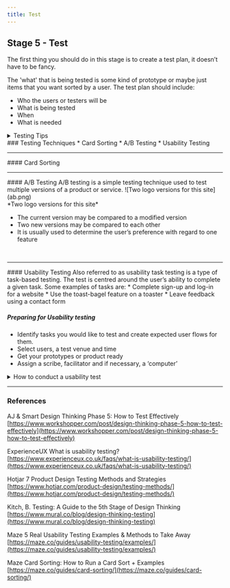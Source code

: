 ```yaml
---
title: Test
---
```


## Stage 5 - Test
The first thing you should do in this stage is to create a test plan, it doesn’t have to be fancy. <p>The 'what' that is being tested is some kind of prototype or maybe just items that you want sorted by a user. The test plan should include:</p>
* Who the users or testers will be
* What is being tested
* When
* What is needed


<details><summary>Testing Tips</summary>
<ul>
	<li>Be an open-minded, unbiased observer</li>
	<li>Don’t ask guided questions and don’t tell the user what to do</li>
	<li>Don’t be afraid of negative feedback, it is better to know what is wrong and fix it rather than implement a poor idea and waste time and money</li>
	<li>Results of testing can send you back to Empathize or any other stage, that’s okay</li>
</ul>
</details>
### Testing Techniques
* Card Sorting
* A/B Testing
* Usability Testing

<hr>
#### Card Sorting
<br>
<hr>
#### A/B Testing
A/B testing is a simple testing technique used to test multiple versions of a product or service. 
![Two logo versions for this site](ab.png)<br>*Two logo versions for this site*
<ul>
    <li>The current version may be compared to a modified version</li>
    <li>Two new versions may be compared to each other</li>
    <li>It is usually used to determine the user’s preference with regard to one feature</li>
</ul>
<br>
<hr>
#### Usability Testing
Also referred to as usability task testing is a type of task-based testing. The test is centred around the user’s ability to complete a given task. Some examples of tasks are:
* Complete sign-up and log-in for a website
* Use the toast-bagel feature on a toaster
* Leave feedback using a contact form

##### Preparing for Usability testing
* Identify tasks you would like to test and create expected user flows for them.
* Select users, a test venue and time
* Get your prototypes or product ready
* Assign a scribe, facilitator and if necessary, a ‘computer’ 

<details><summary>How to conduct a usability test</summary>
 <ul>
	<li>The facilitator provides the user with general background information about the product</li>
	<li>The facilitator answers any questions user may have</li>
	<li>The facilitator provides the user with a task to complete, verbally or written down</li>
	<li>The user says what has to be done, if there is a person acting as a computer they may perform the actions and swap out screens etc</li>
	<li>The scribe takes note of all the user’s actions, what they clicked on, where they hesitated</li>
	<li>The facilitator may ask for general feedback at the end or briefly during the completion of the task</li>
</ul>
</details>

<hr>


### References
AJ & Smart Design Thinking Phase 5: How to Test Effectively
[https://www.workshopper.com/post/design-thinking-phase-5-how-to-test-effectively](https://www.workshopper.com/post/design-thinking-phase-5-how-to-test-effectively)

ExperienceUX What is usability testing?<br>
[https://www.experienceux.co.uk/faqs/what-is-usability-testing/](https://www.experienceux.co.uk/faqs/what-is-usability-testing/)


Hotjar 7 Product Design Testing Methods and Strategies<br>
[https://www.hotjar.com/product-design/testing-methods/](https://www.hotjar.com/product-design/testing-methods/)

Kitch, B. Testing: A Guide to the 5th Stage of Design Thinking<br>
[https://www.mural.co/blog/design-thinking-testing](https://www.mural.co/blog/design-thinking-testing)

Maze 5 Real Usability Testing Examples & Methods to Take Away <br>
[https://maze.co/guides/usability-testing/examples/](https://maze.co/guides/usability-testing/examples/)

Maze Card Sorting: How to Run a Card Sort + Examples <br>
[https://maze.co/guides/card-sorting/](https://maze.co/guides/card-sorting/)







